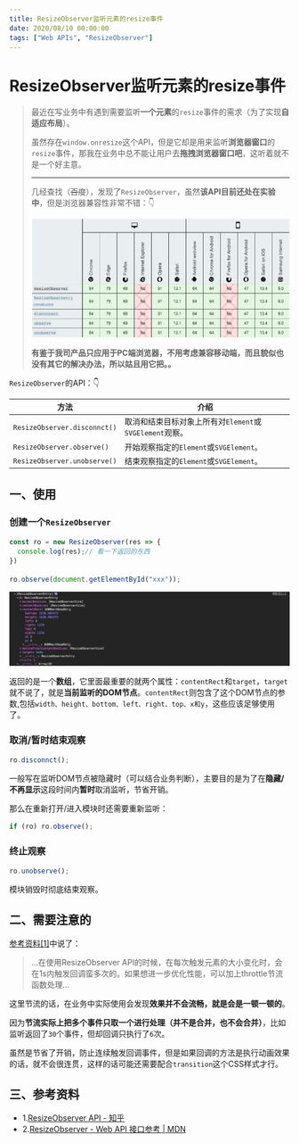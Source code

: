 ```yaml
---
title: ResizeObserver监听元素的resize事件
date: 2020/08/10 00:00:00
tags: ["Web APIs", "ResizeObserver"]
---
```


# ResizeObserver监听元素的resize事件

<ClientOnly>
  <display-bar :displayData="$frontmatter"></display-bar>
</ClientOnly>

> 最近在写业务中有遇到需要监听**一个元素**的`resize`事件的需求（为了实现**自适应布局**）。
>
> 虽然存在`window.onresize`这个API，但是它却是用来监听**浏览器窗口**的`resize`事件，那我在业务中总不能让用户去**拖拽浏览器窗口吧**，这听着就不是一个好主意。
>
> ****
>
> 几经查找（~~百度~~），发现了`ResizeObserver`，虽然**该API目前还处在实验中**，但是浏览器兼容性非常不错：👇
>
> ![resize-observer-01](/images/frontend/js/resize-observer-01.png)
>
> **有鉴于我司产品只应用于PC端浏览器，不用考虑兼容移动端，而且貌似也没有其它的解决办法，所以姑且用它把。。**

`ResizeObserver`的API：👇

| 方法 | 介绍  |
| ---- | ------ |
| `ResizeObserver.disconnct()` | 取消和结束目标对象上所有对`Element`或`SVGElement`观察。 |
| `ResizeObserver.observe()` | 开始观察指定的`Element`或`SVGElement`。 |
| `ResizeObserver.unobserve()` | 结束观察指定的`Element`或`SVGElement`。 |

## 一、使用

### 创建一个`ResizeObserver`

```js
const ro = new ResizeObserver(res => {
  console.log(res);// 看一下返回的东西
})

ro.observe(document.getElementById("xxx"));
```

![resize-observer-02](/images/frontend/js/resize-observer-02.png)

返回的是一个**数组**，它里面最重要的就两个属性：`contentRect`和`target`，`target`就不说了，就是**当前监听的DOM节点**。`contentRect`则包含了这个DOM节点的参数,包括`width、height、bottom、left、right、top、x和y`，这些应该足够使用了。

### 取消/暂时结束观察

```js
ro.disconnct();
```

一般写在监听DOM节点被隐藏时（可以结合业务判断），主要目的是为了在**隐藏/不再显示**这段时间内**暂时**取消监听，节省开销。

那么在重新打开/进入模块时还需要重新监听：

```js
if (ro) ro.observe();
```

### 终止观察

```js
ro.unobserve();
```

模块销毁时彻底结束观察。

## 二、需要注意的

[参考资料[1]](#三、参考资料)中说了：

> ...在使用ResizeObserver API的时候，在每次触发元素的大小变化时，会在1s内触发回调蛮多次的。如果想进一步优化性能，可以加上throttle节流函数处理...

这里节流的话，在业务中实际使用会发现**效果并不会流畅，就是会是一顿一顿的**。

因为**节流实际上把多个事件只取一个进行处理（并不是合并，也不会合并）**，比如监听返回了`30`个事件，但却回调只执行了`6`次。

虽然是节省了开销，防止连续触发回调事件，但是如果回调的方法是执行动画效果的话，就不会很连贯，这样的话可能还需要配合`transition`这个CSS样式才行。

## 三、参考资料

* 1.[ResizeObserver API - 知乎](https://zhuanlan.zhihu.com/p/41418813)
* 2.[ResizeObserver - Web API 接口参考 | MDN](https://developer.mozilla.org/zh-CN/docs/Web/API/ResizeObserver)

